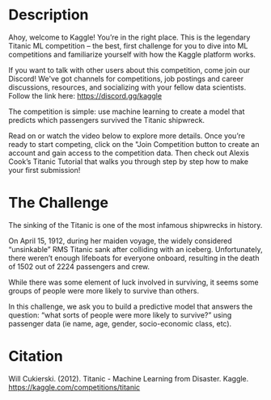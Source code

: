 # Description 

Ahoy, welcome to Kaggle! You’re in the right place.
This is the legendary Titanic ML competition – the best, first challenge for you to dive into ML competitions and familiarize yourself with how the Kaggle platform works.

If you want to talk with other users about this competition, come join our Discord! We've got channels for competitions, job postings and career discussions, resources, and socializing with your fellow data scientists. Follow the link here: https://discord.gg/kaggle

The competition is simple: use machine learning to create a model that predicts which passengers survived the Titanic shipwreck.

Read on or watch the video below to explore more details. Once you’re ready to start competing, click on the "Join Competition button to create an account and gain access to the competition data. Then check out Alexis Cook’s Titanic Tutorial that walks you through step by step how to make your first submission!

# The Challenge
The sinking of the Titanic is one of the most infamous shipwrecks in history.

On April 15, 1912, during her maiden voyage, the widely considered “unsinkable” RMS Titanic sank after colliding with an iceberg. Unfortunately, there weren’t enough lifeboats for everyone onboard, resulting in the death of 1502 out of 2224 passengers and crew.

While there was some element of luck involved in surviving, it seems some groups of people were more likely to survive than others.

In this challenge, we ask you to build a predictive model that answers the question: “what sorts of people were more likely to survive?” using passenger data (ie name, age, gender, socio-economic class, etc).

# Citation
Will Cukierski. (2012). Titanic - Machine Learning from Disaster. Kaggle. https://kaggle.com/competitions/titanic
